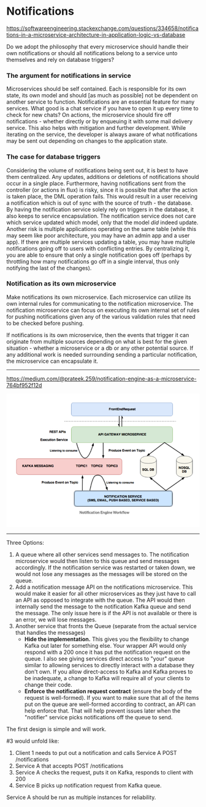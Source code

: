 # Notifications

https://softwareengineering.stackexchange.com/questions/334658/notifications-in-a-microservice-architecture-in-application-logic-vs-database

 Do we adopt the philosophy that every microservice should handle their own notifications or should all notifications belong to a service unto themselves and rely on database triggers?
 
 ### The argument for notifications in service
 
 Microservices should be self contained. Each is responsible for its own state, its own model and should \[as much as possible\] not be dependent on another service to function. Notifications are an essential feature for many services. What good is a chat service if you have to open it up every time to check for new chats? On actions, the microservice should fire off notifications - whether directly or by enqueuing it with some mail delivery service. This also helps with mitigation and further development. While iterating on the service, the developer is always aware of what notifications may be sent out depending on changes to the application state.
 
 ### The case for database triggers

Considering the volume of notifications being sent out, it is best to have them centralized. Any updates, additions or deletions of notifications should occur in a single place. Furthermore, having notifications sent from the controller (or actions in flux) is risky, since it is possible that after the action is taken place, the DML operation fails. This would result in a user receiving a notification which is out of sync with the source of truth - the database. By having the notification service solely rely on triggers in the database, it also keeps to service encapsulation. The notification service does not care which service updated which model, only that the model _did_ indeed update. Another risk is multiple applications operating on the same table (while this may seem like poor architecture, you may have an admin app and a user app). If there are multiple services updating a table, you may have multiple notifications going off to users with conflicting entries. By centralizing it, you are able to ensure that only a single notification goes off (perhaps by throttling how many notifications go off in a single interval, thus only notifying the last of the changes).

### Notification as its own microservice 

Make notifications its own microservice. Each microservice can utilize its own internal rules for communicating to the notification microservice. The notification microservice can focus on executing its own internal set of rules for pushing notifications given any of the various validation rules that need to be checked before pushing.

If notifications is its own microservice, then the events that trigger it can originate from multiple sources depending on what is best for the given situation - whether a microservice or a db or any other potential source. If any additional work is needed surrounding sending a particular notification, the microservice can encapsulate it.

--- 

https://medium.com/@prateek.259/notification-engine-as-a-microservice-764bf952f12d

![94b9ed995f1c10eda1cd7623560372f4.png](94b9ed995f1c10eda1cd7623560372f4.png)


---

Three Options: 

1. A queue where all other services send messages to. The notification microservice would then listen to this queue and send messages accordingly. If the notification service was restarted or taken down, we would not lose any messages as the messages will be stored on the queue.
2. Add a notification message API on the notifications microservice. This would make it easier for all other microservices as they just have to call an API as opposed to integrate with the queue. The API would then internally send the message to the notification Kafka queue and send the message. The only issue here is if the API is not available or there is an error, we will lose messages.
3. Another service that fronts the Queue (separate from the actual service that handles the messages)
    - **Hide the implementation.** This gives you the flexibility to change Kafka out later for something else. Your wrapper API would only respond with a 200 once it has put the notification request on the queue. I also see giving services direct access to "your" queue similar to allowing services to directly interact with a database they don't own. If you allow direct-access to Kafka and Kafka proves to be inadequate, a change to Kafka will require all of your clients to change their code.
    - **Enforce the notification request contract** (ensure the body of the request is well-formed). If you want to make sure that all of the items put on the queue are well-formed according to contract, an API can help enforce that. That will help prevent issues later when the "notifier" service picks notifications off the queue to send.
  

The first design is simple and will work. 

#3 would unfold like:

1.  Client 1 needs to put out a notification and calls Service A POST /notifications
2.  Service A that accepts POST /notifications
3.  Service A checks the request, puts it on Kafka, responds to client with 200
4.  Service B picks up notification request from Kafka queue.

Service A should be run as multiple instances for reliability.